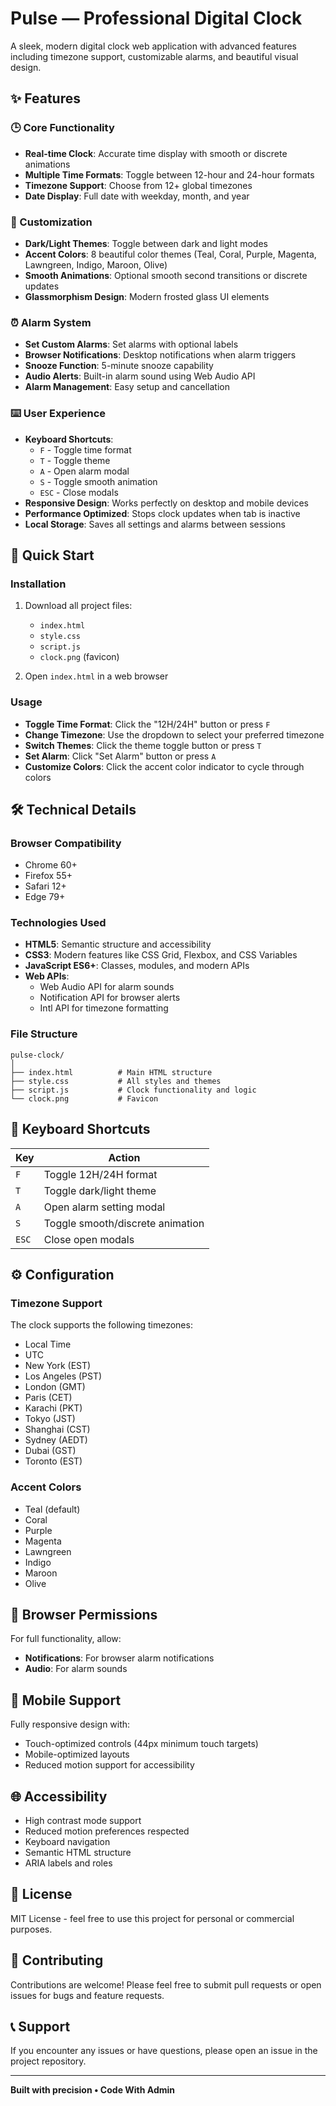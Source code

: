 # Pulse — Professional Digital Clock

A sleek, modern digital clock web application with advanced features including timezone support, customizable alarms, and beautiful visual design.


## ✨ Features

### 🕒 Core Functionality
- **Real-time Clock**: Accurate time display with smooth or discrete animations
- **Multiple Time Formats**: Toggle between 12-hour and 24-hour formats
- **Timezone Support**: Choose from 12+ global timezones
- **Date Display**: Full date with weekday, month, and year

### 🎨 Customization
- **Dark/Light Themes**: Toggle between dark and light modes
- **Accent Colors**: 8 beautiful color themes (Teal, Coral, Purple, Magenta, Lawngreen, Indigo, Maroon, Olive)
- **Smooth Animations**: Optional smooth second transitions or discrete updates
- **Glassmorphism Design**: Modern frosted glass UI elements

### ⏰ Alarm System
- **Set Custom Alarms**: Set alarms with optional labels
- **Browser Notifications**: Desktop notifications when alarm triggers
- **Snooze Function**: 5-minute snooze capability
- **Audio Alerts**: Built-in alarm sound using Web Audio API
- **Alarm Management**: Easy setup and cancellation

### ⌨️ User Experience
- **Keyboard Shortcuts**: 
  - `F` - Toggle time format
  - `T` - Toggle theme
  - `A` - Open alarm modal
  - `S` - Toggle smooth animation
  - `ESC` - Close modals
- **Responsive Design**: Works perfectly on desktop and mobile devices
- **Performance Optimized**: Stops clock updates when tab is inactive
- **Local Storage**: Saves all settings and alarms between sessions

## 🚀 Quick Start

### Installation
1. Download all project files:
   - `index.html`
   - `style.css` 
   - `script.js`
   - `clock.png` (favicon)

2. Open `index.html` in a web browser

### Usage
- **Toggle Time Format**: Click the "12H/24H" button or press `F`
- **Change Timezone**: Use the dropdown to select your preferred timezone
- **Switch Themes**: Click the theme toggle button or press `T`
- **Set Alarm**: Click "Set Alarm" button or press `A`
- **Customize Colors**: Click the accent color indicator to cycle through colors

## 🛠️ Technical Details

### Browser Compatibility
- Chrome 60+
- Firefox 55+
- Safari 12+
- Edge 79+

### Technologies Used
- **HTML5**: Semantic structure and accessibility
- **CSS3**: Modern features like CSS Grid, Flexbox, and CSS Variables
- **JavaScript ES6+**: Classes, modules, and modern APIs
- **Web APIs**: 
  - Web Audio API for alarm sounds
  - Notification API for browser alerts
  - Intl API for timezone formatting

### File Structure
```
pulse-clock/
│
├── index.html          # Main HTML structure
├── style.css           # All styles and themes
├── script.js           # Clock functionality and logic
└── clock.png           # Favicon
```

## 🎯 Keyboard Shortcuts

| Key | Action |
|-----|--------|
| `F` | Toggle 12H/24H format |
| `T` | Toggle dark/light theme |
| `A` | Open alarm setting modal |
| `S` | Toggle smooth/discrete animation |
| `ESC` | Close open modals |

## ⚙️ Configuration

### Timezone Support
The clock supports the following timezones:
- Local Time
- UTC
- New York (EST)
- Los Angeles (PST) 
- London (GMT)
- Paris (CET)
- Karachi (PKT)
- Tokyo (JST)
- Shanghai (CST)
- Sydney (AEDT)
- Dubai (GST)
- Toronto (EST)

### Accent Colors
- Teal (default)
- Coral
- Purple  
- Magenta
- Lawngreen
- Indigo
- Maroon
- Olive

## 🔧 Browser Permissions

For full functionality, allow:
- **Notifications**: For browser alarm notifications
- **Audio**: For alarm sounds

## 📱 Mobile Support

Fully responsive design with:
- Touch-optimized controls (44px minimum touch targets)
- Mobile-optimized layouts
- Reduced motion support for accessibility

## 🌐 Accessibility

- High contrast mode support
- Reduced motion preferences respected
- Keyboard navigation
- Semantic HTML structure
- ARIA labels and roles

## 📄 License

MIT License - feel free to use this project for personal or commercial purposes.

## 🤝 Contributing

Contributions are welcome! Please feel free to submit pull requests or open issues for bugs and feature requests.

## 📞 Support

If you encounter any issues or have questions, please open an issue in the project repository.

---

**Built with precision • Code With Admin**
